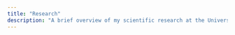```yaml
---
title: "Research"
description: "A brief overview of my scientific research at the University of Bristol. I am always open to new collaborations and research visits, from PhD students through to Professors and Researchers in Industry. If you interested in working with me, see the new collaborations page below."
---
```

